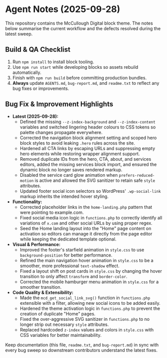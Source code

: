 # Agent Notes (2025-09-28)

This repository contains the McCullough Digital block theme. The notes below summarise the current workflow and the defects resolved during the latest sweep.

## Build & QA Checklist
1. Run `npm install` to install block tooling.
2. Use `npm run start` while developing blocks so assets rebuild automatically.
3. Finish with `npm run build` before committing production bundles.
4. **Always** update `AGENTS.md`, `bug-report.md`, and `readme.txt` to reflect any bug fixes or improvements.

## Bug Fix & Improvement Highlights
- **Latest (2025-09-28):**
    - Defined the missing `--z-index-background` and `--z-index-content` variables and switched lingering header colours to CSS tokens so palette changes propagate everywhere.
    - Corrected the navigation block alignment setting and scoped hero block styles to avoid leaking `.hero` rules across the site.
    - Hardened all CTA links by escaping URLs and suppressing empty hero elements while restoring wrapper alignment support.
    - Removed duplicate IDs from the hero, CTA, about, and services editors, added the missing services block import, and ensured the dynamic block no longer saves rendered markup.
    - Disabled the service card glow animation when `prefers-reduced-motion` is active and allowed the SVG sanitizer to retain safe `style` attributes.
    - Updated footer social icon selectors so WordPress' `.wp-social-link` markup inherits the intended hover styling.
- **Functionality:**
    - Corrected placeholder links in the `home-landing.php` pattern that were pointing to example.com.
    - Fixed social media icon logic in `functions.php` to correctly identify all variations of `x.com` and other social URLs by using proper regex.
    - Seed the Home landing layout into the "Home" page content on activation so editors can manage it directly from the page editor while keeping the dedicated template optional.
- **Visual & Performance:**
    - Improved the footer's starfield animation in `style.css` to use `background-position` for better performance.
    - Refined the main navigation hover animation in `style.css` to be a smoother, more professional `text-shadow` effect.
    - Fixed a layout shift on post cards in `style.css` by changing the hover transition to only affect `transform` and `border-color`.
    - Corrected the mobile hamburger menu animation in `style.css` for a smoother transition.
- **Code Quality & Extensibility:**
    - Made the `mcd_get_social_link_svg()` function in `functions.php` extensible with a filter, allowing new social icons to be added easily.
    - Hardened the theme activation logic in `functions.php` to prevent the creation of duplicate "Home" pages.
    - Fixed the over-aggressive SVG sanitizer in `functions.php` to no longer strip out necessary `style` attributes.
    - Replaced hardcoded `z-index` values and colors in `style.css` with CSS variables for better maintainability.

Keep documentation (this file, `readme.txt`, and `bug-report.md`) in sync with every bug sweep so downstream contributors understand the latest fixes.
